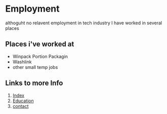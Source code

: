 # Employment

althoguht no relavent employment in tech industry
I have worked in several places

## Places i've worked at
- Winpack Portion Packagin
- Washlink
- other small temp jobs



## Links to more Info 
1. [Index](index)
2. [Education](education)
3. [contact](contact)
